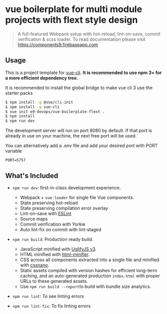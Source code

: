 # vue boilerplate for multi module projects with flext style design

> A full-featured Webpack setup with hot-reload, lint-on-save, commit verification & scss loader.
> To read documentation please visit https://components9.firebaseapp.com
## Usage

This is a project template for [vue-cli](https://github.com/vuejs/vue-cli). **It is recommended to use npm 3+ for a more efficient dependency tree.**

It is recommended to install the global bridge to make vue cli 3 use the starter packs
``` bash
$ npm install -g @vue/cli-init
$ npm install -g vue-cli
$ vue init e9-devops/vue-boilerplate-flext .
$ npm install
$ npm run dev
```

The development server will run on port 8080 by default. If that port is already in use on your machine, the next free port will be used.

You can alternatively add a .env file and add your desired port with PORT variable

```vue
PORT=5757
```

## What's Included

- `npm run dev`: first-in-class development experience.
  - Webpack + `vue-loader` for single file Vue components.
  - State preserving hot-reload
  - State preserving compilation error overlay
  - Lint-on-save with [ESLint](https://www.npmjs.com/package/@e9ine/eslint-config-vue)
  - Source maps
  - Commit verification with Yorkie
  - Auto lint-fix on commit with lint-staged

- `npm run build`: Production ready build.
  - JavaScript minified with [UglifyJS v3](https://github.com/mishoo/UglifyJS2/tree/harmony).
  - HTML minified with [html-minifier](https://github.com/kangax/html-minifier).
  - CSS across all components extracted into a single file and minified with [cssnano](https://github.com/ben-eb/cssnano).
  - Static assets compiled with version hashes for efficient long-term caching, and an auto-generated production `index.html` with proper URLs to these generated assets.
  - Use `npm run build --report`to build with bundle size analytics.
  
- `npm run lint`: To see linting errors

- `npm run lint-fix`: To fix linting errors
